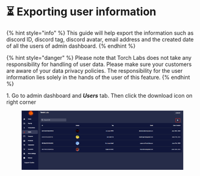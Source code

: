 # ⏳ Exporting user information

{% hint style="info" %}
This guide will help export the information such as discord ID, discord tag, discord avatar, email address and the created date of all the users of admin dashboard.
{% endhint %}

{% hint style="danger" %}
Please note that Torch Labs does not take any responsibility for handling of user data. Please make sure your customers are aware of your data privacy policies. The responsibility for the user information lies solely in the hands of the user of this feature.
{% endhint %}

​1. Go to admin dashboard and _**Users**_ tab. Then click the download icon on right corner

<figure><img src="../.gitbook/assets/2.png" alt=""><figcaption></figcaption></figure>
